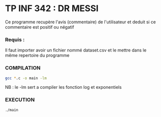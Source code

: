 # TP INF 342 : DR MESSI

Ce programme recupère l'avis (commentaire) de l'utilisateur et deduit si ce commentaire est positif ou négatif

### Requis : 
Il faut importer avoir un fichier nommé dataset.csv et le mettre dans le même repertoire du programme

### COMPILATION

```sh
gcc *.c -o main -lm
```
NB : le -lm sert a compiler les fonction log et exponentiels

### EXECUTION
```sh
./main
```